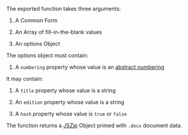 The exported function takes three arguments:

1. A Common Form

2. An Array of fill-in-the-blank values

3. An options Object

The options object must contain:

1. A `numbering` property whose value is an [abstract numbering](https://npmjs.com/packages/abstract-numbering)

It may contain:

1. A `title` property whose value is a string

2. An `edition` property whose value is a string

3. A `hash` property whose value is `true` or `false`

The function returns a [JSZip](https://npmjs.com/packages/jszip) Object primed with `.docx` document data.
